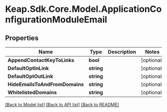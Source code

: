 # Keap.Sdk.Core.Model.ApplicationConfigurationModuleEmail

## Properties

Name | Type | Description | Notes
------------ | ------------- | ------------- | -------------
**AppendContactKeyToLinks** | **bool** |  | [optional] 
**DefaultOptInLink** | **string** |  | [optional] 
**DefaultOptOutLink** | **string** |  | [optional] 
**HideEmailsToAndFromDomains** | **string** |  | [optional] 
**WhitelistedDomains** | **string** |  | [optional] 

[[Back to Model list]](../README.md#documentation-for-models) [[Back to API list]](../README.md#documentation-for-api-endpoints) [[Back to README]](../README.md)

